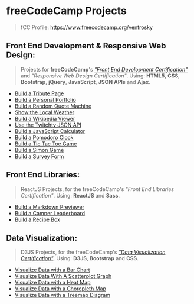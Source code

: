 # freeCodeCamp  Projects
> fCC Profile: https://www.freecodecamp.org/ventrosky

## Front End Development & Responsive Web Design:
> Projects for **freeCodeCamp**'s [*"Front End Development Certification"*](https://www.freecodecamp.org/certification/ventrosky/legacy-front-end) and *"Responsive Web Design Certification"*. Using: **HTML5**, **CSS**, **Bootstrap**, **jQuery**, **JavaScript**, **JSON APIs** and **Ajax**. 
* [Build a Tribute Page](https://codepen.io/BuccaneerDev/full/VXYorJ/)
* [Build a Personal Portfolio](https://codepen.io/BuccaneerDev/full/YaypqP/)
* [Build a Random Quote Machine](https://codepen.io/BuccaneerDev/full/OvNRre/)
* [Show the Local Weather](https://codepen.io/BuccaneerDev/full/eMzQWL/)
* [Build a Wikipedia Viewer](https://codepen.io/BuccaneerDev/full/dmNpJY/)
* [Use the Twitchtv JSON API](https://codepen.io/BuccaneerDev/full/qoXeGK/)
* [Build a JavaScript Calculator](https://codepen.io/BuccaneerDev/full/KoQEzg/)
* [Build a Pomodoro Clock](https://codepen.io/BuccaneerDev/full/NYYjgo/)
* [Build a Tic Tac Toe Game](https://codepen.io/BuccaneerDev/full/eMLaQL/)
* [Build a Simon Game](https://codepen.io/BuccaneerDev/full/MVMbVz/)
* [Build a Survey Form](https://codepen.io/BuccaneerDev/full/YBQPWJ)

## Front End Libraries:
> ReactJS Projects, for the freeCodeCamp's *"Front End Libraries Certification"*. Using: **ReactJS** and **Sass**.
* [Build a Markdown Previewer](https://codepen.io/BuccaneerDev/full/gzgjPM/)
* [Build a Camper Leaderboard](https://codepen.io/BuccaneerDev/full/wjyWmX/)
* [Build a Recipe Box](https://codepen.io/BuccaneerDev/full/mLGymP/)

## Data Visualization:
> D3JS Projects, for the freeCodeCamp's [*"Data Visualization Certification"*](https://www.freecodecamp.org/certification/ventrosky/data-visualization). Using: **D3JS**, **Bootstrap** and **CSS**. 
* [Visualize Data with a Bar Chart](https://codepen.io/BuccaneerDev/full/JZZezR/)
* [Visualize Data With A Scatterplot Graph](https://codepen.io/BuccaneerDev/full/XYBzmo/)
* [Visualize Data with a Heat Map](https://codepen.io/BuccaneerDev/full/rKZvwa/)
* [Visualize Data with a Choropleth Map](https://codepen.io/BuccaneerDev/full/bKmoZd/)
* [Visualize Data with a Treemap Diagram](https://codepen.io/BuccaneerDev/full/jKdGPK/)